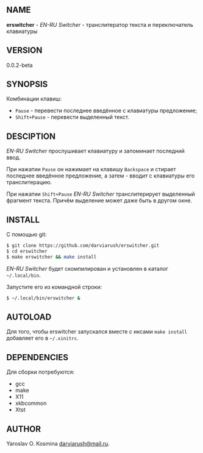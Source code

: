 ## NAME

**erswitcher** - _EN-RU Switcher_ - транслитератор текста и переключатель клавиатуры

## VERSION

0.0.2-beta

## SYNOPSIS

Комбинации клавиш:

* `Pause` - перевести последнее введённое с клавиатуры предложение;
* `Shift+Pause` - перевести выделенный текст.

## DESCIPTION

_EN-RU Switcher_ прослушивает клавиатуру и запоминает последний ввод.

При нажатии `Pause` он нажимает на клавишу `Backspace` и стирает последнее введённое предложение, а затем - вводит с клавиатуры его транслитерацию.

При нажатии `Shift+Pause` _EN-RU Switcher_ транслитерирует выделенный фрагмент текста. Причём выделение может даже быть в другом окне.

## INSTALL

С помощью git:

```sh
$ git clone https://github.com/darviarush/erswitcher.git
$ cd erswitcher
$ make erswitcher && make install
```

_EN-RU Switcher_ будет скомпилирован и установлен в каталог `~/.local/bin`.

Запустите его из командной строки:

```sh
$ ~/.local/bin/erswitcher &
```

## AUTOLOAD

Для того, чтобы erswitcher запускался вместе с иксами `make install` добавляет его в `~/.xinitrc`.

## DEPENDENCIES

Для сборки потребуются:

* gcc
* make
* X11
* xkbcommon
* Xtst

## AUTHOR

Yaroslav O. Kosmina <darviarush@mail.ru>.
